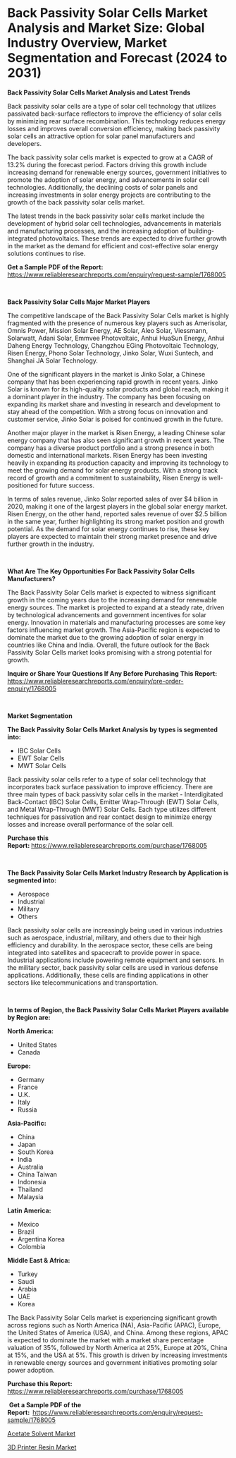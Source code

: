 <p><h1>Back Passivity Solar Cells Market Analysis and Market Size: Global Industry Overview, Market Segmentation and Forecast (2024 to 2031)</h1></p><p><strong>Back Passivity Solar Cells Market Analysis and Latest Trends</strong></p>
<p><p>Back passivity solar cells are a type of solar cell technology that utilizes passivated back-surface reflectors to improve the efficiency of solar cells by minimizing rear surface recombination. This technology reduces energy losses and improves overall conversion efficiency, making back passivity solar cells an attractive option for solar panel manufacturers and developers.</p><p>The back passivity solar cells market is expected to grow at a CAGR of 13.2% during the forecast period. Factors driving this growth include increasing demand for renewable energy sources, government initiatives to promote the adoption of solar energy, and advancements in solar cell technologies. Additionally, the declining costs of solar panels and increasing investments in solar energy projects are contributing to the growth of the back passivity solar cells market.</p><p>The latest trends in the back passivity solar cells market include the development of hybrid solar cell technologies, advancements in materials and manufacturing processes, and the increasing adoption of building-integrated photovoltaics. These trends are expected to drive further growth in the market as the demand for efficient and cost-effective solar energy solutions continues to rise.</p></p>
<p><strong>Get a Sample PDF of the Report:&nbsp;</strong> <a href="https://www.reliableresearchreports.com/enquiry/request-sample/1768005">https://www.reliableresearchreports.com/enquiry/request-sample/1768005</a></p>
<p>&nbsp;</p>
<p><strong>Back Passivity Solar Cells Major Market Players</strong></p>
<p><p>The competitive landscape of the Back Passivity Solar Cells market is highly fragmented with the presence of numerous key players such as Amerisolar, Omnis Power, Mission Solar Energy, AE Solar, Aleo Solar, Viessmann, Solarwatt, Adani Solar, Emmvee Photovoltaic, Anhui HuaSun Energy, Anhui Daheng Energy Technology, Changzhou EGing Photovoltaic Technology, Risen Energy, Phono Solar Technology, Jinko Solar, Wuxi Suntech, and Shanghai JA Solar Technology.</p><p>One of the significant players in the market is Jinko Solar, a Chinese company that has been experiencing rapid growth in recent years. Jinko Solar is known for its high-quality solar products and global reach, making it a dominant player in the industry. The company has been focusing on expanding its market share and investing in research and development to stay ahead of the competition. With a strong focus on innovation and customer service, Jinko Solar is poised for continued growth in the future.</p><p>Another major player in the market is Risen Energy, a leading Chinese solar energy company that has also seen significant growth in recent years. The company has a diverse product portfolio and a strong presence in both domestic and international markets. Risen Energy has been investing heavily in expanding its production capacity and improving its technology to meet the growing demand for solar energy products. With a strong track record of growth and a commitment to sustainability, Risen Energy is well-positioned for future success.</p><p>In terms of sales revenue, Jinko Solar reported sales of over $4 billion in 2020, making it one of the largest players in the global solar energy market. Risen Energy, on the other hand, reported sales revenue of over $2.5 billion in the same year, further highlighting its strong market position and growth potential. As the demand for solar energy continues to rise, these key players are expected to maintain their strong market presence and drive further growth in the industry.</p></p>
<p>&nbsp;</p>
<p><strong>What Are The Key Opportunities For Back Passivity Solar Cells Manufacturers?</strong></p>
<p><p>The Back Passivity Solar Cells market is expected to witness significant growth in the coming years due to the increasing demand for renewable energy sources. The market is projected to expand at a steady rate, driven by technological advancements and government incentives for solar energy. Innovation in materials and manufacturing processes are some key factors influencing market growth. The Asia-Pacific region is expected to dominate the market due to the growing adoption of solar energy in countries like China and India. Overall, the future outlook for the Back Passivity Solar Cells market looks promising with a strong potential for growth.</p></p>
<p><strong>Inquire or Share Your Questions If Any Before Purchasing This Report:</strong> <a href="https://www.reliableresearchreports.com/enquiry/pre-order-enquiry/1768005">https://www.reliableresearchreports.com/enquiry/pre-order-enquiry/1768005</a></p>
<p>&nbsp;</p>
<p><strong>Market Segmentation</strong></p>
<p><strong>The Back Passivity Solar Cells Market Analysis by types is segmented into:</strong></p>
<p><ul><li>IBC Solar Cells</li><li>EWT Solar Cells</li><li>MWT Solar Cells</li></ul></p>
<p><p>Back passivity solar cells refer to a type of solar cell technology that incorporates back surface passivation to improve efficiency. There are three main types of back passivity solar cells in the market - Interdigitated Back-Contact (IBC) Solar Cells, Emitter Wrap-Through (EWT) Solar Cells, and Metal Wrap-Through (MWT) Solar Cells. Each type utilizes different techniques for passivation and rear contact design to minimize energy losses and increase overall performance of the solar cell.</p></p>
<p><strong>Purchase this Report:&nbsp;</strong><a href="https://www.reliableresearchreports.com/purchase/1768005">https://www.reliableresearchreports.com/purchase/1768005</a></p>
<p>&nbsp;</p>
<p><strong>The Back Passivity Solar Cells Market Industry Research by Application is segmented into:</strong></p>
<p><ul><li>Aerospace</li><li>Industrial</li><li>Military</li><li>Others</li></ul></p>
<p><p>Back passivity solar cells are increasingly being used in various industries such as aerospace, industrial, military, and others due to their high efficiency and durability. In the aerospace sector, these cells are being integrated into satellites and spacecraft to provide power in space. Industrial applications include powering remote equipment and sensors. In the military sector, back passivity solar cells are used in various defense applications. Additionally, these cells are finding applications in other sectors like telecommunications and transportation.</p></p>
<p>&nbsp;</p>
<p><strong>In terms of Region, the Back Passivity Solar Cells Market Players available by Region are:</strong></p>
<p>
    <p> <strong> North America: </strong>
        <ul>
            <li>United States</li>
            <li>Canada</li>
        </ul>
        </p> 
    <p> <strong> Europe: </strong>
        <ul>
            <li>Germany</li>
            <li>France</li>
            <li>U.K.</li>
            <li>Italy</li>
            <li>Russia</li>
        </ul>
        </p> 
    <p> <strong> Asia-Pacific: </strong>
        <ul>
            <li>China</li>
            <li>Japan</li>
            <li>South Korea</li>
            <li>India</li>
            <li>Australia</li>
            <li>China Taiwan</li>
            <li>Indonesia</li>
            <li>Thailand</li>
            <li>Malaysia</li>
        </ul>
        </p> 
    <p> <strong> Latin America: </strong>
        <ul>
            <li>Mexico</li>
            <li>Brazil</li>
            <li>Argentina Korea</li>
            <li>Colombia</li>
        </ul>
        </p> 
    <p> <strong> Middle East & Africa: </strong>
        <ul>
            <li>Turkey</li>
            <li>Saudi</li>
            <li>Arabia</li>
            <li>UAE</li>
            <li>Korea</li>
        </ul>
    </p>
    </p>
<p><p>The Back Passivity Solar Cells market is experiencing significant growth across regions such as North America (NA), Asia-Pacific (APAC), Europe, the United States of America (USA), and China. Among these regions, APAC is expected to dominate the market with a market share percentage valuation of 35%, followed by North America at 25%, Europe at 20%, China at 15%, and the USA at 5%. This growth is driven by increasing investments in renewable energy sources and government initiatives promoting solar power adoption.</p></p>
<p><strong>Purchase this Report: </strong><a href="https://www.reliableresearchreports.com/purchase/1768005">https://www.reliableresearchreports.com/purchase/1768005</a></p>
<p>&nbsp;<strong>Get a Sample PDF of the Report:&nbsp;&nbsp;</strong><a href="https://www.reliableresearchreports.com/enquiry/request-sample/1768005">https://www.reliableresearchreports.com/enquiry/request-sample/1768005</a></p>
<p><strong></strong></p>
<p><p><a href="https://forested-sushi-9b0.notion.site/Acetate-Solvent-Market-Research-Report-Unlocks-Analysis-on-the-Market-Financial-Status-Market-Size--c512db3bfe004363a95824dd88e73f2d">Acetate Solvent Market</a></p><p><a href="https://summer-dogwood-3e9.notion.site/3D-Printer-Resin-Market-Provides-Detailed-Segmentation-of-this-Market-based-on-Type-Application-an-369b49a13a6b46b0aa1fce6e8f8dfa44">3D Printer Resin Market</a></p></p>
